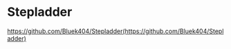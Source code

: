 Stepladder
==========

https://github.com/Bluek404/Stepladder(https://github.com/Bluek404/Stepladder)